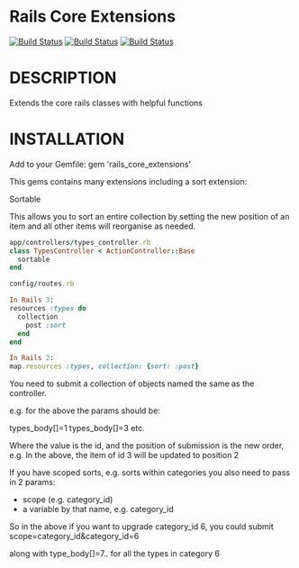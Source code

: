 Rails Core Extensions 
====================

[![Build Status](https://travis-ci.org/sealink/rails_core_extensions.png?branch=master)](https://travis-ci.org/sealink/rails_core_extensions)
[![Build Status](https://gemnasium.com/sealink/rails_core_extensions.png?travis)](https://gemnasium.com/sealink/rails_core_extensions)
[![Build Status](https://codeclimate.com/github/sealink/rails_core_extensions.png)](https://codeclimate.com/github/sealink/rails_core_extensions)

# DESCRIPTION

Extends the core rails classes with helpful functions

# INSTALLATION

Add to your Gemfile:
gem 'rails_core_extensions'

This gems contains many extensions including a sort extension:

Sortable

This allows you to sort an entire collection by setting the new position of an item
and all other items will reorganise as needed.

```ruby
app/controllers/types_controller.rb
class TypesController < ActionController::Base
  sortable
end

config/routes.rb

In Rails 3:
resources :types do
  collection
    post :sort
  end
end

In Rails 2:
map.resources :types, collection: {sort: :post}
```

You need to submit a collection of objects named the same as the controller.

e.g. for the above the params should be:

types_body[]=1
types_body[]=3
etc.

Where the value is the id, and the position of submission is the new order, e.g.
In the above, the item of id 3 will be updated to position 2

If you have scoped sorts, e.g. sorts within categories you also need to pass in 2 params:
* scope (e.g. category_id)
* a variable by that name, e.g. category_id

So in the above if you want to upgrade category_id 6, you could submit
scope=category_id&category_id=6

along with type_body[]=7.. for all the types in category 6
